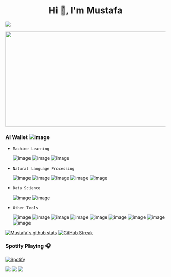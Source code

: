 <h1 align="center">Hi 👋, I'm Mustafa</h1>

![](https://komarev.com/ghpvc/?username=mdurmuss&color=red)

<img src="https://memegenerator.net/img/instances/74646680/say-machine-learning-one-more-time.jpg" style="height: 300px; width:620px;"/>

### AI Wallet ![image](https://img.shields.io/badge/Python-FFD43B?style=for-the-badge&logo=python&logoColor=darkgreen)

- `Machine Learning`

	![image](https://img.shields.io/badge/TensorFlow-FF6F00?style=for-the-badge&logo=TensorFlow&logoColor=white) ![image](https://img.shields.io/badge/Keras-D00000?style=for-the-badge&logo=Keras&logoColor=white) ![image](https://img.shields.io/badge/scikit_learn-F7931E?style=for-the-badge&logo=scikit-learn&logoColor=white)

- `Natural Language Processing`

	![image](https://img.shields.io/badge/dialogflow-FF9800?style=for-the-badge&logo=dialogflow&logoColor=white) ![image](https://img.shields.io/badge/-NLTK-orange) ![image](https://img.shields.io/badge/-spaCy-green) ![image](https://img.shields.io/badge/-HuggingFace-orange) ![image](https://img.shields.io/badge/-Rasa-blueviolet)

- `Data Science`

	![image](https://img.shields.io/badge/Numpy-777BB4?style=for-the-badge&logo=numpy&logoColor=white)  ![image](https://img.shields.io/badge/Pandas-2C2D72?style=for-the-badge&logo=pandas&logoColor=white)

- `Other Tools`

	![image](https://img.shields.io/badge/Streamlit-FF4B4B?style=for-the-badge&logo=Streamlit&logoColor=white) ![image](https://img.shields.io/badge/Heroku-430098?style=for-the-badge&logo=heroku&logoColor=white)  ![image](https://img.shields.io/badge/Google_Cloud-4285F4?style=for-the-badge&logo=google-cloud&logoColor=white) ![image](https://img.shields.io/badge/MariaDB-003545?style=for-the-badge&logo=mariadb&logoColor=white) ![image](https://img.shields.io/badge/Jupyter-F37626.svg?&style=for-the-badge&logo=Jupyter&logoColor=white) ![image](https://img.shields.io/badge/Flask-000000?style=for-the-badge&logo=flask&logoColor=white) ![image](https://img.shields.io/badge/Git-F05032?style=for-the-badge&logo=git&logoColor=white) ![image](https://img.shields.io/badge/Selenium-43B02A?style=for-the-badge&logo=Selenium&logoColor=white)  ![image](https://img.shields.io/badge/Ubuntu-E95420?style=for-the-badge&logo=ubuntu&logoColor=white)


[![Mustafa's github stats](https://github-readme-stats.vercel.app/api?username=mdurmuss&count_private=true&show_icons=true&theme=default)](https://github-readme-stats.vercel.app/api?username=mdurmuss)  [![GitHub Streak](https://github-readme-streak-stats.herokuapp.com?user=mdurmuss&hide_border=true&date_format=M%20j%5B%2C%20Y%5D)](https://git.io/streak-stats)


### Spotify Playing 🎧

[![Spotify](https://novatorem.mdurmuss.vercel.app/api/spotify)](https://open.spotify.com/user/mustafa-durmuss)

[![](https://img.shields.io/badge/linkedin-%230077B5.svg?&style=for-the-badge&logo=linkedin&logoColor=white)](https://www.linkedin.com/in/mustafadurmuss/) [![](https://img.shields.io/badge/twitter-%231DA1F2.svg?&style=for-the-badge&logo=twitter&logoColor=white)](https://www.twitter.com/_mdurmus) [![](https://img.shields.io/badge/instagram-%23E4405F.svg?&style=for-the-badge&logo=instagram&logoColor=white)](https://instagram.com/_mdurmus)